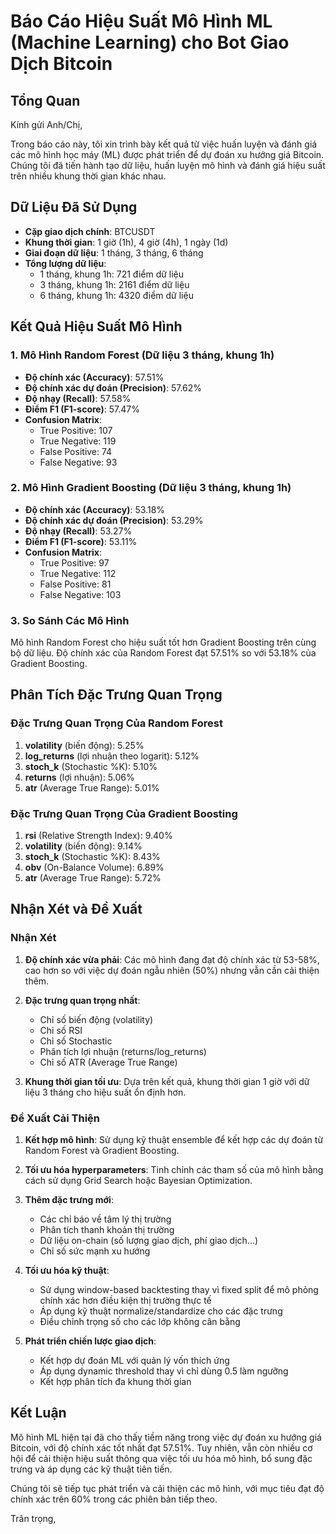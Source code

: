 # Báo Cáo Hiệu Suất Mô Hình ML (Machine Learning) cho Bot Giao Dịch Bitcoin

## Tổng Quan

Kính gửi Anh/Chị,

Trong báo cáo này, tôi xin trình bày kết quả từ việc huấn luyện và đánh giá các mô hình học máy (ML) được phát triển để dự đoán xu hướng giá Bitcoin. Chúng tôi đã tiến hành tạo dữ liệu, huấn luyện mô hình và đánh giá hiệu suất trên nhiều khung thời gian khác nhau.

## Dữ Liệu Đã Sử Dụng

- **Cặp giao dịch chính**: BTCUSDT
- **Khung thời gian**: 1 giờ (1h), 4 giờ (4h), 1 ngày (1d)
- **Giai đoạn dữ liệu**: 1 tháng, 3 tháng, 6 tháng
- **Tổng lượng dữ liệu**: 
  - 1 tháng, khung 1h: 721 điểm dữ liệu
  - 3 tháng, khung 1h: 2161 điểm dữ liệu
  - 6 tháng, khung 1h: 4320 điểm dữ liệu

## Kết Quả Hiệu Suất Mô Hình

### 1. Mô Hình Random Forest (Dữ liệu 3 tháng, khung 1h)

- **Độ chính xác (Accuracy)**: 57.51%
- **Độ chính xác dự đoán (Precision)**: 57.62%
- **Độ nhạy (Recall)**: 57.58%
- **Điểm F1 (F1-score)**: 57.47%
- **Confusion Matrix**:
  - True Positive: 107
  - True Negative: 119
  - False Positive: 74
  - False Negative: 93

### 2. Mô Hình Gradient Boosting (Dữ liệu 3 tháng, khung 1h)

- **Độ chính xác (Accuracy)**: 53.18%
- **Độ chính xác dự đoán (Precision)**: 53.29%
- **Độ nhạy (Recall)**: 53.27%
- **Điểm F1 (F1-score)**: 53.11%
- **Confusion Matrix**:
  - True Positive: 97
  - True Negative: 112
  - False Positive: 81
  - False Negative: 103

### 3. So Sánh Các Mô Hình

Mô hình Random Forest cho hiệu suất tốt hơn Gradient Boosting trên cùng bộ dữ liệu. Độ chính xác của Random Forest đạt 57.51% so với 53.18% của Gradient Boosting.

## Phân Tích Đặc Trưng Quan Trọng

### Đặc Trưng Quan Trọng Của Random Forest

1. **volatility** (biến động): 5.25%
2. **log_returns** (lợi nhuận theo logarit): 5.12%
3. **stoch_k** (Stochastic %K): 5.10%
4. **returns** (lợi nhuận): 5.06%
5. **atr** (Average True Range): 5.01%

### Đặc Trưng Quan Trọng Của Gradient Boosting

1. **rsi** (Relative Strength Index): 9.40%
2. **volatility** (biến động): 9.14%
3. **stoch_k** (Stochastic %K): 8.43%
4. **obv** (On-Balance Volume): 6.89%
5. **atr** (Average True Range): 5.72%

## Nhận Xét và Đề Xuất

### Nhận Xét

1. **Độ chính xác vừa phải**: Các mô hình đang đạt độ chính xác từ 53-58%, cao hơn so với việc dự đoán ngẫu nhiên (50%) nhưng vẫn cần cải thiện thêm.

2. **Đặc trưng quan trọng nhất**:
   - Chỉ số biến động (volatility)
   - Chỉ số RSI
   - Chỉ số Stochastic
   - Phân tích lợi nhuận (returns/log_returns)
   - Chỉ số ATR (Average True Range)

3. **Khung thời gian tối ưu**: Dựa trên kết quả, khung thời gian 1 giờ với dữ liệu 3 tháng cho hiệu suất ổn định hơn.

### Đề Xuất Cải Thiện

1. **Kết hợp mô hình**: Sử dụng kỹ thuật ensemble để kết hợp các dự đoán từ Random Forest và Gradient Boosting.

2. **Tối ưu hóa hyperparameters**: Tinh chỉnh các tham số của mô hình bằng cách sử dụng Grid Search hoặc Bayesian Optimization.

3. **Thêm đặc trưng mới**:
   - Các chỉ báo về tâm lý thị trường
   - Phân tích thanh khoản thị trường
   - Dữ liệu on-chain (số lượng giao dịch, phí giao dịch...)
   - Chỉ số sức mạnh xu hướng

4. **Tối ưu hóa kỹ thuật**:
   - Sử dụng window-based backtesting thay vì fixed split để mô phỏng chính xác hơn điều kiện thị trường thực tế
   - Áp dụng kỹ thuật normalize/standardize cho các đặc trưng
   - Điều chỉnh trọng số cho các lớp không cân bằng

5. **Phát triển chiến lược giao dịch**:
   - Kết hợp dự đoán ML với quản lý vốn thích ứng
   - Áp dụng dynamic threshold thay vì chỉ dùng 0.5 làm ngưỡng
   - Kết hợp phân tích đa khung thời gian

## Kết Luận

Mô hình ML hiện tại đã cho thấy tiềm năng trong việc dự đoán xu hướng giá Bitcoin, với độ chính xác tốt nhất đạt 57.51%. Tuy nhiên, vẫn còn nhiều cơ hội để cải thiện hiệu suất thông qua việc tối ưu hóa mô hình, bổ sung đặc trưng và áp dụng các kỹ thuật tiên tiến.

Chúng tôi sẽ tiếp tục phát triển và cải thiện các mô hình, với mục tiêu đạt độ chính xác trên 60% trong các phiên bản tiếp theo.

Trân trọng,